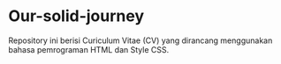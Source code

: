 # Our-solid-journey
Repository ini berisi Curiculum Vitae (CV) yang dirancang menggunakan bahasa pemrograman HTML dan Style CSS. 
